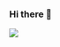 ### Hi there 👋

![](https://github-readme-stats.vercel.app/api/top-langs/?username=kuzumakiyotaka&layout=compact&theme=dracula)

<!--
**kiyotakakuzuma/kiyotakakuzuma** is a ✨ _special_ ✨ repository because its `README.md` (this file) appears on your GitHub profile.

Here are some ideas to get you started:

- 🔭 I’m currently working on ...
- 🌱 I’m currently learning ...
- 👯 I’m looking to collaborate on ...
- 🤔 I’m looking for help with ...
- 💬 Ask me about ...
- 📫 How to reach me: ...
- 😄 Pronouns: ...
- ⚡ Fun fact: ...
-->
